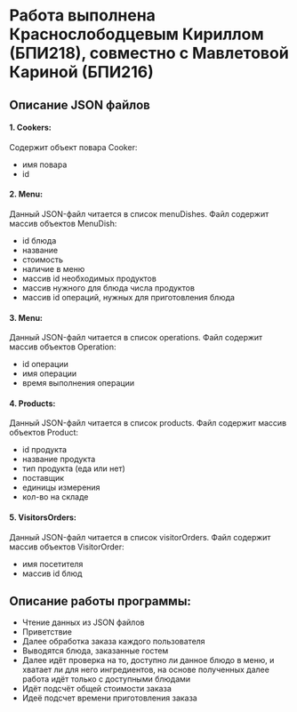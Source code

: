 # Работа выполнена Краснослободцевым Кириллом (БПИ218), совместно с Мавлетовой Кариной (БПИ216)

## Описание JSON файлов
#### 1. Cookers:
Содержит объект повара Cooker:
+ имя повара
+ id

#### 2. Menu:
Данный JSON-файл читается в список menuDishes.
Файл содержит массив объектов MenuDish:

+ id блюда
+ название
+ стоимость
+ наличие в меню
+ массив id необходимых продуктов
+ массив нужного для блюда числа продуктов
+ массив id операций, нужных для приготовления блюда


#### 3. Menu:
Данный JSON-файл читается в список operations.
Файл содержит массив объектов Operation:

+ id операции
+ имя операции
+ время выполнения операции

#### 4. Products:
Данный JSON-файл читается в список products.
Файл содержит массив объектов Product:

+ id продукта
+ название продукта
+ тип продукта (еда или нет)
+ поставщик
+ единицы измерения
+ кол-во на складе

#### 5. VisitorsOrders:
Данный JSON-файл читается в список visitorOrders.
Файл содержит массив объектов VisitorOrder:

+ имя посетителя
+ массив id блюд

## Описание работы программы:
+ Чтение данных из JSON файлов
+ Приветствие
+ Далее обработка заказа каждого пользователя
+ Выводятся блюда, заказанные гостем
+ Далее идёт проверка на то, доступно ли данное блюдо в меню, и хватает ли для него ингредиентов, на основе полученных далее работа идёт только с доступными блюдами
+ Идёт подсчёт общей стоимости заказа
+ Идеё подсчет времени приготовления заказа
